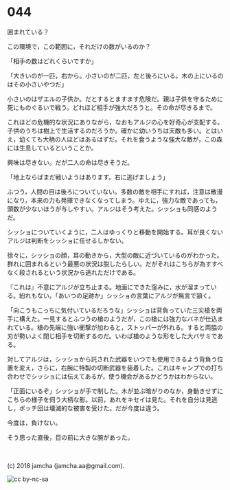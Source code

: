 # 044

囲まれている？  

この環境で，この範囲に，それだけの数がいるのか？  

「相手の数はどれくらいですか」  

「大きいのが一匹，右から。小さいのが二匹，左と後ろにいる。木の上にいるのはその小さいやつだ」  

小さいのはザエルの子供か。だとするとますます危険だ。親は子供を守るために死にものぐるいで戦う。どれほど相手が強大だろうと。その命が尽きるまで。  

これほどの危機的な状況にありながら，なおもアルジの心を好奇心が支配する。子供のうちは樹上で生活するのだろうか。確かに幼いうちは天敵も多い。とはいえ，幼くても大柄の人ほどはあるはずだ。それを食うような強大な敵が，この森には生息しているということか。  

興味は尽きない。だが二人の命は尽きそうだ。  

「地上ならばまだ戦いようはあります。右に逃げましょう」  

ふつう，人間の目は後ろについていない。多数の敵を相手にすれば，注意は散漫になり，本来の力も発揮できなくなってしまう。ゆえに，強力な敵であっても，頭数が少ないほうが与しやすい。アルジはそう考えた。シッショも同感のようだ。  

シッショについていくように，二人はゆっくりと移動を開始する。耳が良くないアルジは判断をシッショに任せるしかない。  

徐々に，シッショの顔，耳の動きから，大型の敵に近づいているのがわかった。群れに囲まれるという最悪の状況は脱したらしい。だがそれはこちらが為すすべなく殺されるという状況から逃れただけである。  

『これは』不意にアルジが立ち止まる。地面にできた窪みに，水が溜まっている。紛れもない。「あいつの足跡か」シッショの言葉にアルジが無言で頷く。  

「向こうもこっちに気付いているだろうな」シッショは背負っていた三尖槍を両手に構えた。一見するとふつうの槍のようだが，この槍には強力なバネが仕込まれている。槍の先端に強い衝撃が加わると，ストッパーが外れる。すると両脇の刃が勢いよく閉じ相手を切断するのだ。いわば槍のような形をした大バサミである。  

対してアルジは，シッショから託された武器をいつでも使用できるよう背負う位置を変え，さらに，右腕に特製の切断武器を装着した。これはキャンプでの打ち合わせでシッショには伝えてあるが，使う機会があるかどうかはわからない。  

「正面にいるぞ」シッショが手で制した。木が並ぶ暗がりのなか，身動きせずにこちらの様子を伺う大柄な影。以前，あれをキセイは見た。それを自分は見逃し，ボッチ団は壊滅的な被害を受けた。だが今度は違う。  

今度は，負けない。  

そう思った直後，目の前に大きな腕があった。  

<br>  
<br>  
(c) 2018 jamcha (jamcha.aa@gmail.com).  

![cc by-nc-sa](http://i.creativecommons.org/l/by-nc-sa/4.0/88x31.png)
